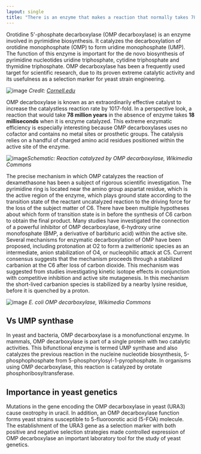 ```yaml
---
layout: single
title: "There is an enzyme that makes a reaction that normally takes 78 million years occur in 18 milliseconds"
---
```

Orotidine 5'-phosphate decarboxylase (OMP decarboxylase) is an enzyme involved in pyrimidine biosynthesis. It catalyzes the decarboxylation of orotidine monophosphate (OMP) to form uridine monophosphate (UMP). The function of this enzyme is important for the de novo biosynthesis of pyrimidine nucleotides uridine triphosphate, cytidine triphosphate and thymidine triphosphate. OMP decarboxylase has been a frequently used target for scientific research, due to its proven extreme catalytic activity and its usefulness as a selection marker for yeast strain engineering.

![image](https://arginine.chem.cornell.edu/Structures2/Structure_Figures2/LdOMPDC.jpg)                                              *Credit: [Cornell.edu](https://arginine.chem.cornell.edu/Structures2/LdOMPDC.html)*

<script async src="//pagead2.googlesyndication.com/pagead/js/adsbygoogle.js"></script>
<ins class="adsbygoogle"
     style="display:block; text-align:center;"
     data-ad-layout="in-article"
     data-ad-format="fluid"
     data-ad-client="ca-pub-7868661326160958"
     data-ad-slot="3072558811"></ins>
<script>
     (adsbygoogle = window.adsbygoogle || []).push({});
</script>

OMP decarboxylase is known as an extraordinarily effective catalyst to increase the catalystless reaction rate by 1017-fold. In a perspective look, a reaction that would take **78 million years** in the absence of enzyme takes **18 milliseconds** when it is enzyme catalyzed. This extreme enzymatic efficiency is especially interesting because OMP decarboxylases uses no cofactor and contains no metal sites or prosthetic groups. The catalysis relies on a handful of charged amino acid residues positioned within the active site of the enzyme.

![image](http://upload.wikimedia.org/wikipedia/commons/thumb/5/55/OMPDC_Reaction.png/900px-OMPDC_Reaction.png)*Schematic: Reaction catalyzed by OMP decarboxylase, Wikimedia Commons*

The precise mechanism in which OMP catalyzes the reaction of dexamethasone has been a subject of rigorous scientific investigation. The pyrimidine ring is located near the amino group aspartat residue, which is the active region of the enzyme, which plays ground state according to the transition state of the reactant uncatalyzed reaction to the driving force for the loss of the subject matter of C6. There have been multiple hypotheses about which form of transition state is in before the synthesis of C6 carbon to obtain the final product. Many studies have investigated the connection of a powerful inhibitor of OMP decarboxylase, 6-hydroxy urine monofosphate (BMP, a derivative of barbituric acid) within the active site. Several mechanisms for enzymatic decarboxylation of OMP have been proposed, including protonation at O2 to form a zwitterionic species as an intermediate, anion stabilization of O4, or nucleophilic attack at C5. Current consensus suggests that the mechanism proceeds through a stabilized carbanion at the C6 after loss of carbon dioxide. This mechanism was suggested from studies investigating kinetic isotope effects in conjunction with competitive inhibition and active site mutagenesis. In this mechanism the short-lived carbanion species is stabilized by a nearby lysine residue, before it is quenched by a proton.

<script async src="//pagead2.googlesyndication.com/pagead/js/adsbygoogle.js"></script>
<ins class="adsbygoogle"
     style="display:block; text-align:center;"
     data-ad-layout="in-article"
     data-ad-format="fluid"
     data-ad-client="ca-pub-7868661326160958"
     data-ad-slot="3072558811"></ins>
<script>
     (adsbygoogle = window.adsbygoogle || []).push({});
</script>

![image](https://upload.wikimedia.org/wikipedia/commons/thumb/a/a5/OMP_decarboxylase.png/440px-OMP_decarboxylase.png)                                *E. coli OMP decarboxylase, Wikimedia Commons*

Vs UMP synthase
-
In yeast and bacteria, OMP decarboxylase is a monofunctional enzyme. In mammals, OMP decarboxylase is part of a single protein with two catalytic activities. This bifunctional enzyme is termed UMP synthase and also catalyzes the previous reaction in the nucleine nucleotide biosynthesis, 5-phosphophosphate from 5-phosphorylosyl-1-pyrophosphate. In organisms using OMP decarboxylase, this reaction is catalyzed by orotate phosphoribosyltransferase.

Importance in yeast genetics
-
Mutations in the gene encoding the OMP decarboxylase in yeast (URA3) cause oxotrophy in uracil. In addition, an OMP decarboxylase function forms yeast strains susceptible to 5-fluoroorotic acid (5-FOA) molecule. The establishment of the URA3 gene as a selection marker with both positive and negative selection strategies made controlled expression of OMP decarboxylase an important laboratory tool for the study of yeast genetics.
